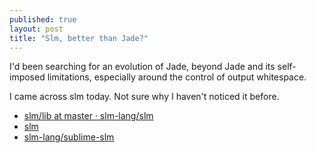 ```yaml
---
published: true
layout: post
title: "Slm, better than Jade?"
---
```


I'd been searching for an evolution of Jade, beyond Jade and its self-imposed limitations, especially around the control of output whitespace.

I came across slm today. Not sure why I haven't noticed it before.

* [slm/lib at master · slm-lang/slm](https://github.com/slm-lang/slm/tree/master/lib)
* [slm](https://www.npmjs.com/package/slm)
* [slm-lang/sublime-slm](https://github.com/slm-lang/sublime-slm)

